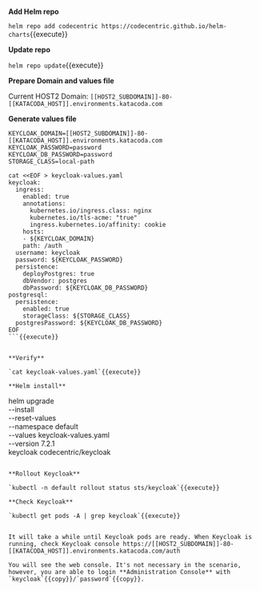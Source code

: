 **Add Helm repo**

`helm repo add codecentric https://codecentric.github.io/helm-charts`{{execute}}

**Update repo**

`helm repo update`{{execute}}

**Prepare Domain and values file**

Current HOST2 Domain: `[[HOST2_SUBDOMAIN]]-80-[[KATACODA_HOST]].environments.katacoda.com`

**Generate values file**

```
KEYCLOAK_DOMAIN=[[HOST2_SUBDOMAIN]]-80-[[KATACODA_HOST]].environments.katacoda.com
KEYCLOAK_PASSWORD=password
KEYCLOAK_DB_PASSWORD=password
STORAGE_CLASS=local-path

cat <<EOF > keycloak-values.yaml
keycloak:
  ingress:
    enabled: true
    annotations:      
      kubernetes.io/ingress.class: nginx
      kubernetes.io/tls-acme: "true"    
      ingress.kubernetes.io/affinity: cookie
    hosts:
    - ${KEYCLOAK_DOMAIN}
    path: /auth
  username: keycloak
  password: ${KEYCLOAK_PASSWORD}
  persistence:    
    deployPostgres: true
    dbVendor: postgres
    dbPassword: ${KEYCLOAK_DB_PASSWORD}
postgresql:
  persistence:
    enabled: true
    storageClass: ${STORAGE_CLASS}
  postgresPassword: ${KEYCLOAK_DB_PASSWORD}
EOF
```{{execute}}


**Verify**

`cat keycloak-values.yaml`{{execute}}

**Helm install**

```
helm upgrade \
  --install \
  --reset-values \
  --namespace default  \
  --values keycloak-values.yaml \
  --version 7.2.1 \
  keycloak codecentric/keycloak
```{{execute}}

**Rollout Keycloak**

`kubectl -n default rollout status sts/keycloak`{{execute}}

**Check Keycloak**

`kubectl get pods -A | grep keycloak`{{execute}}


It will take a while until Keycloak pods are ready. When Keycloak is running, check Keycloak console https://[[HOST2_SUBDOMAIN]]-80-[[KATACODA_HOST]].environments.katacoda.com/auth

You will see the web console. It's not necessary in the scenario, however, you are able to login **Administration Console** with `keycloak`{{copy}}/`password`{{copy}}.
